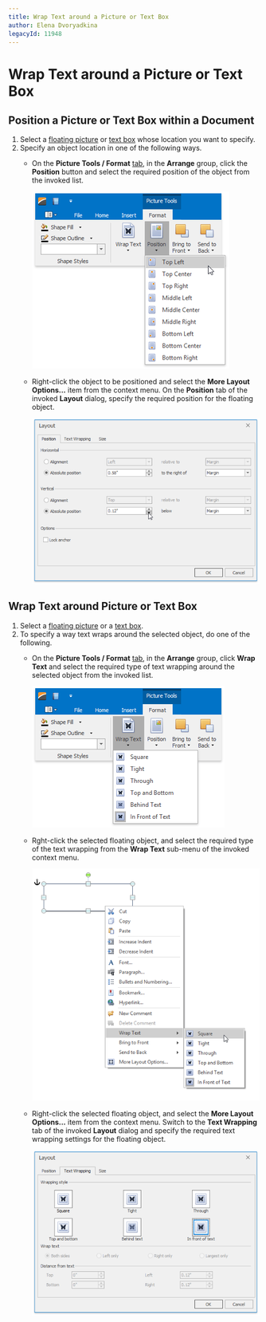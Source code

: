 ```yaml
---
title: Wrap Text around a Picture or Text Box
author: Elena Dvoryadkina
legacyId: 11948
---
```

# Wrap Text around a Picture or Text Box
## Position a Picture or Text Box within a Document
1. Select a [floating picture](insert-a-picture.md) or [text box](insert-select-copy-or-delete-a-text-box.md) whose location you want to specify.
2. Specify an object location in one of the following ways.
	* On the **Picture Tools / Format** [ tab](../text-editor-ui/ribbon-interface.md), in the **Arrange** group, click the **Position** button and select the required position of the object from the invoked list.
		
		![RTEPositionRibbonMenu](../../../images/img121330.png)
	* Right-click the object to be positioned and select the **More Layout Options...** item from the context menu. On the **Position** tab of the invoked **Layout** dialog, specify the required position for the floating object.
		
		![RTEPositionLayout](../../../images/img121331.png)

## Wrap Text around Picture or Text Box
1. Select a [floating picture](insert-a-picture.md) or a [text box](insert-select-copy-or-delete-a-text-box.md).
2. To specify a way text wraps around the selected object, do one of the following.
	* On the **Picture Tools / Format** [ tab](../text-editor-ui/ribbon-interface.md), in the **Arrange** group, click **Wrap Text** and select the required type of text wrapping around the selected object from the invoked list.
		
		![RTEWrapPictureRibbonMenu](../../../images/img121332.png)
	* Rght-click the selected floating object, and select the required type of the text wrapping from the **Wrap Text** sub-menu of the invoked context menu.
		
		![RTEWrapTextContextMenu](../../../images/img121333.png)
	* Right-click the selected floating object, and select the **More Layout Options...** item from the context menu. Switch to the **Text Wrapping** tab of the invoked **Layout** dialog and specify the required text wrapping settings for the floating object.
		
		![RTEWrappingLayout](../../../images/img121334.png)